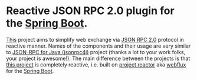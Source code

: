 # Reactive JSON RPC 2.0 plugin for the [Spring Boot](https://spring.io/projects/spring-boot).

[This](https://github.com/Israiloff/rpc4rj) project aims to simplify web exchange via 
[JSON RPC 2.0](https://www.jsonrpc.org/specification) protocol in reactive manner. Names of the components and their 
usage are very similar to [JSON-RPC for Java (jsonrpc4j)](https://github.com/briandilley/jsonrpc4j) project 
(thanks a lot to your work folks, your project is awesome!). The main difference between 
the projects is that [this project](https://github.com/Israiloff/rpc4rj) is completely reactive, i.e. built on 
[project reactor](https://projectreactor.io/) aka [webflux](https://docs.spring.io/spring-framework/reference/web/webflux.html) 
for the [Spring Boot](https://spring.io/projects/spring-boot).

